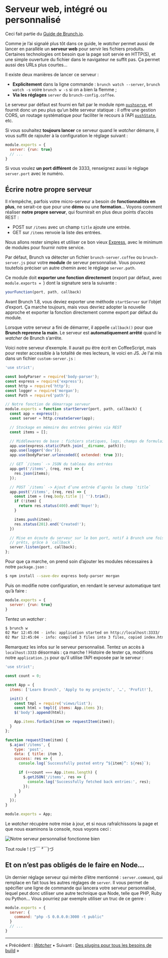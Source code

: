 # Serveur web, intégré ou personnalisé

Ceci fait partie du [Guide de Brunch.io](README.md).

Comme je l’ai signalé plus tôt dans ce guide, le *watcher* permet aussi de lancer en parallèle un **serveur web** pour servir les fichiers produits.  Certaines technologies ont besoin que la page soit servie en HTTP(S), et une simple ouverture du fichier dans le navigateur ne suffit pas.  Ça permet aussi des URLs plus courtes…

Il existe deux manières de lancer ce serveur :

  * **Explicitement** dans la ligne commande : `brunch watch --server`, `brunch watch -s` voire `brunch w -s` si on a bien la flemme ;
  * **Via les réglages** `server` du `brunch-config.coffee`.

Le serveur par défaut est fourni en fait par le module npm [`pushserve`](https://github.com/paulmillr/pushserve), et fournit donc un peu plus qu’un bête serveur statique : il offre une gestion CORS, un routage systématique pour faciliter le recours à l’API [`pushState`](https://developer.mozilla.org/fr/docs/Web/Guide/DOM/Manipuler_historique_du_navigateur), etc.

Si vous souhaitez **toujours lancer** ce serveur quand le *watcher* démarre, il vous suffit de rajouter à la configuration le réglage suivant :

```js
module.exports = {
  server: {run: true}
  // ...
}
```

Si vous voulez **un port différent** de 3333, renseignez aussi le réglage `server.port` avec le numéro.

## Écrire notre propre serveur

Il n’empêche, parfois votre micro-serveur a besoin de **fonctionnalités en plus**, ne serait-ce que pour une **démo** ou une **formation**…  Voyons comment réaliser **notre propre serveur**, qui fournirait en plus deux points d’accès REST :

  * POST sur `/items` avec un champ `title` ajoute une entrée.
  * GET sur `/items` renvoie la liste des entrées.

Nous allons rester simples et utiliser ce bon vieux [Express](http://expressjs.com/), avec le minimum de modules pour fournir notre service.

Par défaut, Brunch va détecter un fichier `brunch-server.coffee` ou `brunch-server.js` pour votre **module** de serveur personnalisé.  Vous pouvez toutefois préciser un autre chemin avec le réglage `server.path`.

Ce module doit **exporter une fonction directement** (export par défaut, avec `module.exports = `) dont la signature sera la suivante :

```js
yourFunction(port, path, callback)
```

Avant Brunch 1.8, vous deviez exporter une méthode `startServer` sur l’objet d’export.  Ça marche toujours, mais vous devriez adopter la nouvelle approche et exporter la fonction directement comme export par défaut du module.

Lorsque votre serveur a fini de démarrer, il appelle `callback()` pour que **Brunch reprenne la main**.  Le serveur est **automatiquement arrêté** quand le *watcher* de Brunch s’arrête.

Voici notre serveur d’exemple.  Il aurait pu être écrit en CoffeeScript, mais pour rester accessible à la totalité de mes lecteurs, le voici en JS.  Je l'ai mis dans un fichier `custom-server.js` :

```js
'use strict';

const bodyParser = require('body-parser');
const express = require('express');
const http = require('http');
const logger = require('morgan');
const Path = require('path');

// Notre fonction de démarrage serveur
module.exports = function startServer(port, path, callback) {
  const app = express();
  const server = http.createServer(app);

  // Stockage en mémoire des entrées gérées via REST
  const items = [];

  // Middlewares de base : fichiers statiques, logs, champs de formulaire
  app.use(express.static(Path.join(__dirname, path)));
  app.use(logger('dev'));
  app.use(bodyParser.urlencoded({ extended: true }));

  // GET `/items` -> JSON du tableau des entrées
  app.get('/items', (req, res) => {
    res.json(items);
  });

  // POST `/items` -> Ajout d’une entrée d’après le champ `title`
  app.post('/items', (req, res) => {
    const item = (req.body.title || '').trim();
    if (!item) {
      return res.status(400).end('Nope!');
    }

    items.push(item);
    res.status(201).end('Created!');
  })

  // Mise en écoute du serveur sur le bon port, notif à Brunch une fois
  // prêts, grâce à `callback`.
  server.listen(port, callback);
};
```

Pour que ça marche, on prend soin d’ajouter les modules nécessaires à notre `package.json` :

```sh
$ npm install --save-dev express body-parser morgan
```

Puis on modifie notre configuration, en rendant le serveur automatique tant qu’à faire :

```js
module.exports = {
  server: {run: true}
}
```

Tentez un *watcher* :

```sh
$ brunch w
02 Mar 12:45:04 - info: application started on http://localhost:3333/
02 Mar 12:45:04 - info: compiled 3 files into 3 files, copied index.html in 269ms
```

Remarquez les infos sur le serveur personnalisé.  Tentez un accès à `localhost:3333` désormais : ça marche !  Histoire de tester ça, modifions notre `application.js` pour qu’il utilise l’API exposée par le serveur :

```js
'use strict';

const count = 0;

const App = {
  items: ['Learn Brunch', 'Apply to my projects', '…', 'Profit!'],

  init() {
    const tmpl = require('views/list');
    const html = tmpl({ items: App.items });
    $('body').append(html);

    App.items.forEach(item => requestItem(item));
  }
};

function requestItem(item) {
  $.ajax('/items', {
    type: 'post',
    data: { title: item },
    success: res => {
      console.log(`Successfully posted entry “${item}”: ${res}`);

      if (++count === App.items.length) {
        $.getJSON('/items', res => {
          console.log('Successfully fetched back entries:', res);
        });
      }
    }
  });
}

module.exports = App;
```

Le *watcher* récupère notre mise à jour, et si nous rafraîchissons la page et que nous examinons la console, nous voyons ceci :

![Notre serveur personnalisé fonctionne bien](../images/brunch-simple-json.png)

Tout roule ! (づ￣ ³￣)づ

## Et on n’est pas obligés de le faire en Node…

Un dernier réglage serveur qui mérite d’être mentionné : `server.command`, qui remplace en fait tous les autres réglages de `server`.  Il vous permet de spécifier une ligne de commande qui lancera votre serveur personnalisé, lequel peut donc utiliser une autre technique que Node, telle que PHP, Ruby ou Python…  Vous pourriez par exemple utiliser un truc de ce genre :

```js
module.exports = {
  server: {
    command: "php -S 0.0.0.0:3000 -t public"
  }
  // ...
}
```

----

« Précédent : [*Watcher*](chapter09-watcher.md) • Suivant : [Des plugins pour tous les besoins de build](chapter11-plugins.md) »
